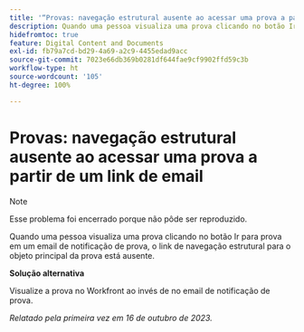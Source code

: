 ```yaml
---
title: '“Provas: navegação estrutural ausente ao acessar uma prova a partir de um link de email”'
description: Quando uma pessoa visualiza uma prova clicando no botão Ir para prova em um email de notificação de prova, o link de navegação estrutural para o objeto principal da prova está ausente.
hidefromtoc: true
feature: Digital Content and Documents
exl-id: fb79a7cd-bd29-4a69-a2c9-4455edad9acc
source-git-commit: 7023e66db369b0281df644fae9cf9902ffd59c3b
workflow-type: ht
source-wordcount: '105'
ht-degree: 100%

---
```


# Provas: navegação estrutural ausente ao acessar uma prova a partir de um link de email

>[!NOTE]
>
>Esse problema foi encerrado porque não pôde ser reproduzido.

Quando uma pessoa visualiza uma prova clicando no botão Ir para prova em um email de notificação de prova, o link de navegação estrutural para o objeto principal da prova está ausente.

**Solução alternativa**

Visualize a prova no Workfront ao invés de no email de notificação de prova.

_Relatado pela primeira vez em 16 de outubro de 2023._
